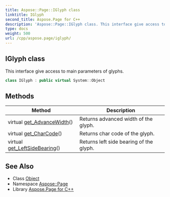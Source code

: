 ```yaml
---
title: Aspose::Page::IGlyph class
linktitle: IGlyph
second_title: Aspose.Page for C++
description: 'Aspose::Page::IGlyph class. This interface give access to main parameters of glyphs in C++.'
type: docs
weight: 500
url: /cpp/aspose.page/iglyph/
---
```

## IGlyph class


This interface give access to main parameters of glyphs.

```cpp
class IGlyph : public virtual System::Object
```

## Methods

| Method | Description |
| --- | --- |
| virtual [get_AdvanceWidth](./get_advancewidth/)() | Returns advanced width of the glyph. |
| virtual [get_CharCode](./get_charcode/)() | Returns char code of the glyph. |
| virtual [get_LeftSideBearing](./get_leftsidebearing/)() | Returns left side bearing of the glyph. |
## See Also

* Class [Object](../../system/object/)
* Namespace [Aspose::Page](../)
* Library [Aspose.Page for C++](../../)
